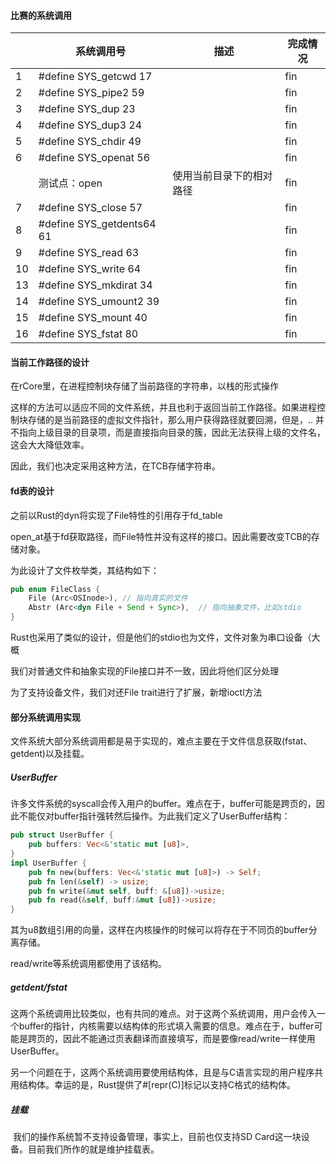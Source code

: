 #### 比赛的系统调用

|      | 系统调用号                | 描述                     | 完成情况 |
| ---- | ------------------------- | ------------------------ | -------- |
| 1    | #define SYS_getcwd 17     |                          | fin      |
| 2    | #define SYS_pipe2 59      |                          | fin      |
| 3    | #define SYS_dup 23        |                          | fin      |
| 4    | #define SYS_dup3 24       |                          | fin      |
| 5    | #define SYS_chdir 49      |                          | fin      |
| 6    | #define SYS_openat 56     |                          | fin      |
|      | 测试点：open              | 使用当前目录下的相对路径 | fin      |
| 7    | #define SYS_close 57      |                          | fin      |
| 8    | #define SYS_getdents64 61 |                          | fin      |
| 9    | #define SYS_read 63       |                          | fin      |
| 10   | #define SYS_write 64      |                          | fin      |
| 13   | #define SYS_mkdirat 34    |                          | fin      |
| 14   | #define SYS_umount2 39    |                          | fin      |
| 15   | #define SYS_mount 40      |                          | fin      |
| 16   | #define SYS_fstat 80      |                          | fin      |

#### 当前工作路径的设计

在rCore里，在进程控制块存储了当前路径的字符串，以栈的形式操作

这样的方法可以适应不同的文件系统，并且也利于返回当前工作路径。如果进程控制块存储的是当前路径的虚拟文件指针，那么用户获得路径就要回溯，但是，.. 并不指向上级目录的目录项，而是直接指向目录的簇，因此无法获得上级的文件名，这会大大降低效率。

因此，我们也决定采用这种方法，在TCB存储字符串。

#### fd表的设计

之前以Rust的dyn将实现了File特性的引用存于fd_table

open_at基于fd获取路径，而File特性并没有这样的接口。因此需要改变TCB的存储对象。

为此设计了文件枚举类，其结构如下：

```rust
pub enum FileClass {
    File (Arc<OSInode>), // 指向真实的文件
    Abstr (Arc<dyn File + Send + Sync>),  // 指向抽象文件，比如stdio
}
```

Rust也采用了类似的设计，但是他们的stdio也为文件，文件对象为串口设备（大概

我们对普通文件和抽象实现的File接口并不一致，因此将他们区分处理

为了支持设备文件，我们对还File trait进行了扩展，新增ioctl方法

#### 部分系统调用实现

文件系统大部分系统调用都是易于实现的，难点主要在于文件信息获取(fstat、getdent)以及挂载。

##### UserBuffer

许多文件系统的syscall会传入用户的buffer。难点在于，buffer可能是跨页的，因此不能仅对buffer指针强转然后操作。为此我们定义了UserBuffer结构：

```Rust
pub struct UserBuffer {
    pub buffers: Vec<&'static mut [u8]>,
}
impl UserBuffer {
    pub fn new(buffers: Vec<&'static mut [u8]>) -> Self;
    pub fn len(&self) -> usize;
    pub fn write(&mut self, buff: &[u8])->usize;
    pub fn read(&self, buff:&mut [u8])->usize;
}
```

其为u8数组引用的向量，这样在内核操作的时候可以将存在于不同页的buffer分离存储。

read/write等系统调用都使用了该结构。

##### getdent/fstat

​		这两个系统调用比较类似，也有共同的难点。对于这两个系统调用，用户会传入一个buffer的指针，内核需要以结构体的形式填入需要的信息。难点在于，buffer可能是跨页的，因此不能通过页表翻译而直接填写，而是要像read/write一样使用UserBuffer。

​		另一个问题在于，这两个系统调用要使用结构体，且是与C语言实现的用户程序共用结构体。幸运的是，Rust提供了#[repr(C)]标记以支持C格式的结构体。

##### 挂载

​		我们的操作系统暂不支持设备管理，事实上，目前也仅支持SD Card这一块设备。目前我们所作的就是维护挂载表。